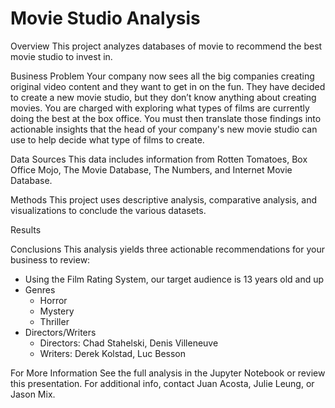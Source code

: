 # Movie Studio Analysis
Overview
This project analyzes databases of movie to recommend the best movie studio to invest in.

Business Problem
Your company now sees all the big companies creating original video content and they want to get in on the fun. They have decided to create a new movie studio, but they don’t know anything about creating movies. You are charged with exploring what types of films are currently doing the best at the box office. You must then translate those findings into actionable insights that the head of your company's new movie studio can use to help decide what type of films to create.

Data Sources
This data includes information from Rotten Tomatoes, Box Office Mojo, The Movie Database, The Numbers, and Internet Movie Database.

Methods
This project uses descriptive analysis, comparative analysis, and visualizations to conclude the various datasets.

Results

Conclusions
This analysis yields three actionable recommendations for your business to review:

- Using the Film Rating System, our target audience is 13 years old and up
- Genres
    - Horror
    - Mystery 
    - Thriller
- Directors/Writers
    - Directors: Chad Stahelski, Denis Villeneuve
    - Writers: Derek Kolstad, Luc Besson

For More Information
See the full analysis in the Jupyter Notebook or review this presentation. For additional info, contact Juan Acosta, Julie Leung, or Jason Mix.

